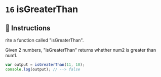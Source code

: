 # `16` isGreaterThan

## 📝 Instructions

rite a function called "isGreaterThan".

Given 2 numbers, "isGreaterThan" returns whether num2 is greater than num1.

```Javascript
var output = isGreaterThan(11, 10);
console.log(output); // --> false
```
